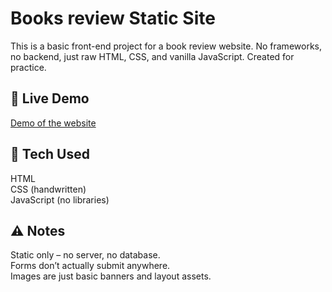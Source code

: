 # Books review Static Site  
This is a basic front-end project for a book review website. No frameworks, no backend, just raw HTML, CSS, and vanilla JavaScript. Created for practice.

## 🔗 Live Demo  
[Demo of the website](https://wael-a-alghamdi.github.io/Books-review-website/html%20pages/index.html)

## 🔧 Tech Used  
HTML  
CSS (handwritten)  
JavaScript (no libraries)

## ⚠️ Notes  
Static only – no server, no database.  
Forms don’t actually submit anywhere.  
Images are just basic banners and layout assets.
